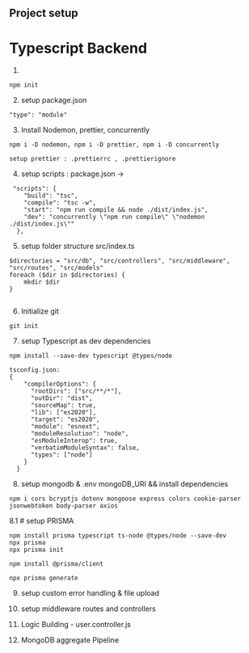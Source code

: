 ## Project setup 

# Typescript Backend

1.

```
npm init

```

2.  setup package.json

```
"type": "module"

```

3.  Install Nodemon, prettier, concurrently

```
npm i -D nodemon, npm i -D prettier, npm i -D concurrently

setup prettier : .prettierrc , .prettierignore
```

4.  setup scripts : package.json -> 
```
 "scripts": {
    "build": "tsc",
    "compile": "tsc -w",
    "start": "npm run compile && node ./dist/index.js",
    "dev": "concurrently \"npm run compile\" \"nodemon ./dist/index.js\""
  },
```

5.  setup folder structure src/index.ts

```
$directories = "src/db", "src/controllers", "src/middleware", "src/routes", "src/models"
foreach ($dir in $directories) {
    mkdir $dir
}


```

6. Initialize git 

```
git init
```


7. setup Typescript  as dev dependencies
```
npm install --save-dev typescript @types/node

tsconfig.json:
{
    "compilerOptions": {
      "rootDirs": ["src/**/*"],
      "outDir": "dist",
      "sourceMap": true,
      "lib": ["es2020"],
      "target": "es2020",
      "module": "esnext",
      "moduleResolution": "node",
      "esModuleInterop": true,
      "verbatimModuleSyntax": false,
      "types": ["node"]
    }
  }
```

8. setup mongodb & .env mongoDB_URI && install dependencies
```
npm i cors bcryptjs dotenv mongoose express colors cookie-parser jsonwebtoken body-parser axios 
```

8.1 # setup PRISMA
```
npm install prisma typescript ts-node @types/node --save-dev
npx prisma
npx prisma init

npm install @prisma/client

npx prisma generate

```

9. setup custom error handling & file upload

10. setup middleware  routes and controllers

11. Logic Building - user.controller.js

12. MongoDB aggregate Pipeline
